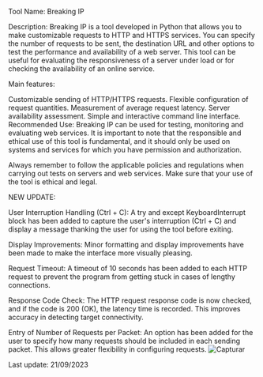 Tool Name: Breaking IP

Description: Breaking IP is a tool developed in Python that allows you to make customizable requests to HTTP and HTTPS services. You can specify the number of requests to be sent, the destination URL and other options to test the performance and availability of a web server. This tool can be useful for evaluating the responsiveness of a server under load or for checking the availability of an online service.

Main features:

Customizable sending of HTTP/HTTPS requests.
Flexible configuration of request quantities.
Measurement of average request latency.
Server availability assessment.
Simple and interactive command line interface.
Recommended Use: Breaking IP can be used for testing, monitoring and evaluating web services. It is important to note that the responsible and ethical use of this tool is fundamental, and it should only be used on systems and services for which you have permission and authorization.

Always remember to follow the applicable policies and regulations when carrying out tests on servers and web services. Make sure that your use of the tool is ethical and legal.


NEW UPDATE:

User Interruption Handling (Ctrl + C): A try and except KeyboardInterrupt block has been added to capture the user's interruption (Ctrl + C) and display a message thanking the user for using the tool before exiting.

Display Improvements: Minor formatting and display improvements have been made to make the interface more visually pleasing.

Request Timeout: A timeout of 10 seconds has been added to each HTTP request to prevent the program from getting stuck in cases of lengthy connections.

Response Code Check: The HTTP request response code is now checked, and if the code is 200 (OK), the latency time is recorded. This improves accuracy in detecting target connectivity.

Entry of Number of Requests per Packet: An option has been added for the user to specify how many requests should be included in each sending packet. This allows greater flexibility in configuring requests.
![Capturar](https://github.com/lixz07/breakingip/assets/138683122/0c039d28-36c6-4680-947f-7fe3b994084c)

Last update: 21/09/2023

